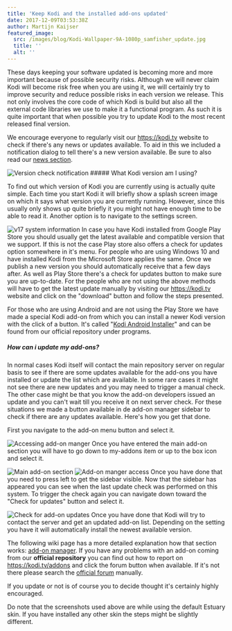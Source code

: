 ```yaml
---
title: 'Keep Kodi and the installed add-ons updated'
date: 2017-12-09T03:53:38Z
author: Martijn Kaijser
featured_image:
  src: /images/blog/Kodi-Wallpaper-9A-1080p_samfisher_update.jpg
  title: ''
  alt: ''
---
```

These days keeping your software updated is becoming more and more important because of possible security risks. Although we will never claim Kodi will become risk free when you are using it, we will certainly try to improve security and reduce possible risks in each version we release. This not only involves the core code of which Kodi is build but also all the external code libraries we use to make it a functional program. As such it is quite important that when possible you try to update Kodi to the most recent released final version.

 We encourage everyone to regularly visit our <https://kodi.tv> website to check if there's any news or updates available. To aid in this we included a notification dialog to tell there's a new version available. Be sure to also read our [news section](https://kodi.tv/blog).

 ![](https://xbmcfoundation.prod.dd:8083/sites/default/files/wysiwyg/uploads/Version-check-notification.jpg "Version check notification") ##### What Kodi version am I using?

 To find out which version of Kodi you are currently using is actually quite simple. Each time you start Kodi it will briefly show a splash screen image on which it says what version you are currently running. However, since this usually only shows up quite briefly it you might not have enough time to be able to read it. Another option is to navigate to the settings screen.

 ![](https://xbmcfoundation.prod.dd:8083/sites/default/files/wysiwyg/uploads/v17_System_info.png "v17 system information") In case you have Kodi installed from Google Play Store you should usually get the latest available and compatible version that we support. If this is not the case Play store also offers a check for updates option somewhere in it's menu. For people who are using Windows 10 and have installed Kodi from the Microsoft Store applies the same. Once we publish a new version you should automatically receive that a few days after. As well as Play Store there's a check for updates button to make sure you are up-to-date. For the people who are not using the above methods will have to get the latest update manually by visiting our <https://kodi.tv> website and click on the "download" button and follow the steps presented.

 For those who are using Android and are not using the Play Store we have made a special Kodi add-on from which you can install a newer Kodi version with the click of a button. It's called "[Kodi Android Installer](https://kodi.tv/addon/scripts/kodi-android-installer)" and can be found from our official repository under programs.

 ##### How can i update my add-ons?

 In normal cases Kodi itself will contact the main repository server on regular basis to see if there are some updates available for the add-ons you have installed or update the list which are available. In some rare cases it might not see there are new updates and you may need to trigger a manual check. The other case might be that you know the add-on developers issued an update and you can't wait till you receive it on next server check. For these situations we made a button available in de add-on manager sidebar to check if there are any updates available. Here's how you get that done.

 First you navigate to the add-on menu button and select it.

 ![](https://xbmcfoundation.prod.dd:8083/sites/default/files/wysiwyg/uploads/Add-ons-accessing-1.png "Accessing add-on manger") Once you have entered the main add-on section you will have to go down to my-addons item or up to the box icon and select it.

 ![](https://xbmcfoundation.prod.dd:8083/sites/default/files/wysiwyg/uploads/Add-on_manager_main.png "Main add-on section") ![](https://xbmcfoundation.prod.dd:8083/sites/default/files/wysiwyg/uploads/Addon_manager_browser_access.png "Add-on manger access") Once you have done that you need to press left to get the sidebar visible. Now that the sidebar has appeared you can see when the last update check was performed on this system. To trigger the check again you can navigate down toward the "Check for updates" button and select it. 

 ![](https://xbmcfoundation.prod.dd:8083/sites/default/files/wysiwyg/uploads/800px-Add-on_manager_sidebar_menu.png "Check for add-on updates") Once you have done that Kodi will try to contact the server and get an updated add-on list. Depending on the setting you have it will automatically install the newest available version. 

 The following wiki page has a more detailed explanation how that section works: [add-on manager](https://kodi.wiki/view/Add-on_manager). If you have any problems with an add-on coming from our **official repository** you can find out how to report on <https://kodi.tv/addons> and click the forum button when available. If it's not there please search the [official forum](https://forum.kodi.tv/forumdisplay.php?fid=27) manually.

 If you update or not is of course you to decide thought it's certainly highly encouraged.

 Do note that the screenshots used above are while using the default Estuary skin. If you have installed any other skin the steps might be slightly different.

 